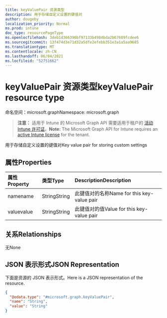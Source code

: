 ```yaml
---
title: keyValuePair 资源类型
description: 用于存储自定义设置的键值对
author: dougeby
localization_priority: Normal
ms.prod: intune
doc_type: resourcePageType
ms.openlocfilehash: 3deb1d366396bf97133b4984bda2b67609fcdee6
ms.sourcegitcommit: 13f474d3e71d32a5dfe2efebb351e3a1a5aa9685
ms.translationtype: MT
ms.contentlocale: zh-CN
ms.lasthandoff: 06/04/2021
ms.locfileid: "52751662"
---
```

# <a name="keyvaluepair-resource-type"></a><span data-ttu-id="a9b3b-103">keyValuePair 资源类型</span><span class="sxs-lookup"><span data-stu-id="a9b3b-103">keyValuePair resource type</span></span>

<span data-ttu-id="a9b3b-104">命名空间：microsoft.graph</span><span class="sxs-lookup"><span data-stu-id="a9b3b-104">Namespace: microsoft.graph</span></span>

> <span data-ttu-id="a9b3b-105">**注意：** 适用于 Intune 的 Microsoft Graph API 需要适用于租户的 [活动 Intune 许可证](https://go.microsoft.com/fwlink/?linkid=839381)。</span><span class="sxs-lookup"><span data-stu-id="a9b3b-105">**Note:** The Microsoft Graph API for Intune requires an [active Intune license](https://go.microsoft.com/fwlink/?linkid=839381) for the tenant.</span></span>

<span data-ttu-id="a9b3b-106">用于存储自定义设置的键值对</span><span class="sxs-lookup"><span data-stu-id="a9b3b-106">Key value pair for storing custom settings</span></span>

## <a name="properties"></a><span data-ttu-id="a9b3b-107">属性</span><span class="sxs-lookup"><span data-stu-id="a9b3b-107">Properties</span></span>
|<span data-ttu-id="a9b3b-108">属性</span><span class="sxs-lookup"><span data-stu-id="a9b3b-108">Property</span></span>|<span data-ttu-id="a9b3b-109">类型</span><span class="sxs-lookup"><span data-stu-id="a9b3b-109">Type</span></span>|<span data-ttu-id="a9b3b-110">Description</span><span class="sxs-lookup"><span data-stu-id="a9b3b-110">Description</span></span>|
|:---|:---|:---|
|<span data-ttu-id="a9b3b-111">name</span><span class="sxs-lookup"><span data-stu-id="a9b3b-111">name</span></span>|<span data-ttu-id="a9b3b-112">String</span><span class="sxs-lookup"><span data-stu-id="a9b3b-112">String</span></span>|<span data-ttu-id="a9b3b-113">此键值对的名称</span><span class="sxs-lookup"><span data-stu-id="a9b3b-113">Name for this key-value pair</span></span>|
|<span data-ttu-id="a9b3b-114">value</span><span class="sxs-lookup"><span data-stu-id="a9b3b-114">value</span></span>|<span data-ttu-id="a9b3b-115">String</span><span class="sxs-lookup"><span data-stu-id="a9b3b-115">String</span></span>|<span data-ttu-id="a9b3b-116">此键值对的值</span><span class="sxs-lookup"><span data-stu-id="a9b3b-116">Value for this key-value pair</span></span>|

## <a name="relationships"></a><span data-ttu-id="a9b3b-117">关系</span><span class="sxs-lookup"><span data-stu-id="a9b3b-117">Relationships</span></span>
<span data-ttu-id="a9b3b-118">无</span><span class="sxs-lookup"><span data-stu-id="a9b3b-118">None</span></span>

## <a name="json-representation"></a><span data-ttu-id="a9b3b-119">JSON 表示形式</span><span class="sxs-lookup"><span data-stu-id="a9b3b-119">JSON Representation</span></span>
<span data-ttu-id="a9b3b-120">下面是资源的 JSON 表示形式。</span><span class="sxs-lookup"><span data-stu-id="a9b3b-120">Here is a JSON representation of the resource.</span></span>
<!-- {
  "blockType": "resource",
  "@odata.type": "microsoft.graph.keyValuePair"
}
-->
``` json
{
  "@odata.type": "#microsoft.graph.keyValuePair",
  "name": "String",
  "value": "String"
}
```




